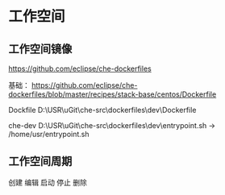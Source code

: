 # 工作空间

## 工作空间镜像

https://github.com/eclipse/che-dockerfiles

基础：
https://github.com/eclipse/che-dockerfiles/blob/master/recipes/stack-base/centos/Dockerfile

Dockfile
D:\USR\uGit\che-src\dockerfiles\dev\Dockerfile

che-dev
D:\USR\uGit\che-src\dockerfiles\dev\entrypoint.sh -> /home/usr/entrypoint.sh

## 工作空间周期

创建
编辑
启动
停止
删除
